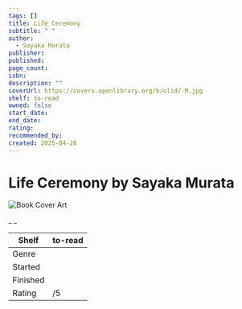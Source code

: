 ```yaml
---
tags: []
title: Life Ceremony
subtitle: " "
author:
  - Sayaka Murata
publisher: 
published: 
page_count: 
isbn: 
description: ""
coverUrl: https://covers.openlibrary.org/b/olid/-M.jpg
shelf: to-read
owned: false
start_date: 
end_date: 
rating: 
recommended_by: 
created: 2025-04-26
---
```


# Life Ceremony by Sayaka Murata

![Book Cover Art](https://covers.openlibrary.org/b/olid/-M.jpg)

_ _

| Shelf | to-read |
| --- | --- |
| Genre |  |
| Started |  |
| Finished |  |
| Rating | /5 |

